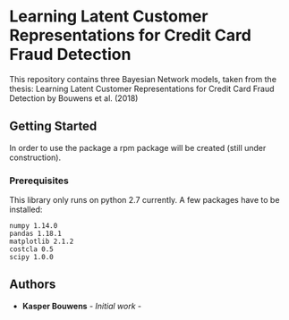# Learning Latent Customer Representations for Credit Card Fraud Detection

This repository contains three Bayesian Network models, taken from the thesis: Learning Latent Customer Representations for Credit Card Fraud Detection by Bouwens et al. (2018)

## Getting Started

In order to use the package a rpm package will be created (still under construction).

### Prerequisites

This library only runs on python 2.7 currently. A few packages have to be installed:

```
numpy 1.14.0
pandas 1.18.1
matplotlib 2.1.2
costcla 0.5
scipy 1.0.0
```

## Authors

* **Kasper Bouwens** - *Initial work* -



